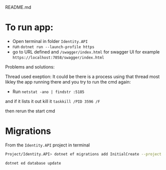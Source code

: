 README.md

# To run app:

- Open terminal in folder `Identity.API`
- run `dotnet run --launch-profile https`
- go to URL defined and `/swagger/index.html` for swagger UI for example `https://localhost:7058/swagger/index.html`


Problems and solutions:

Thread used exeption:
It could be there is a process using that thread most likley the app running there and you try to 
run the cmd again:
- Run `netstat -ano | findstr :5185`

and if it lists it out kill it `taskkill /PID 3596 /F`

then rerun the start cmd


# Migrations

From the `Identity.API` project in terminal 

```bash
Project/Identity.API> dotnet ef migrations add InitialCreate --project ../Identity.Infrastructure --startup-project .
```

```
dotnet ed database update
```